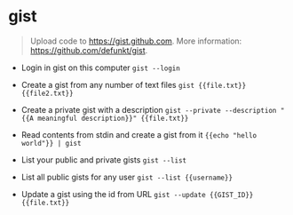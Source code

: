 # gist
> Upload code to https://gist.github.com.
> More information: <https://github.com/defunkt/gist>.

- Login in gist on this computer
`gist --login`

- Create a gist from any number of text files
`gist {{file.txt}} {{file2.txt}}`

- Create a private gist with a description
`gist --private --description "{{A meaningful description}}" {{file.txt}} `

- Read contents from stdin and create a gist from it
`{{echo "hello world"}} | gist`

- List your public and private gists
`gist --list`

- List all public gists for any user
`gist --list {{username}}`

- Update a gist using the id from URL
`gist --update {{GIST_ID}} {{file.txt}}`
